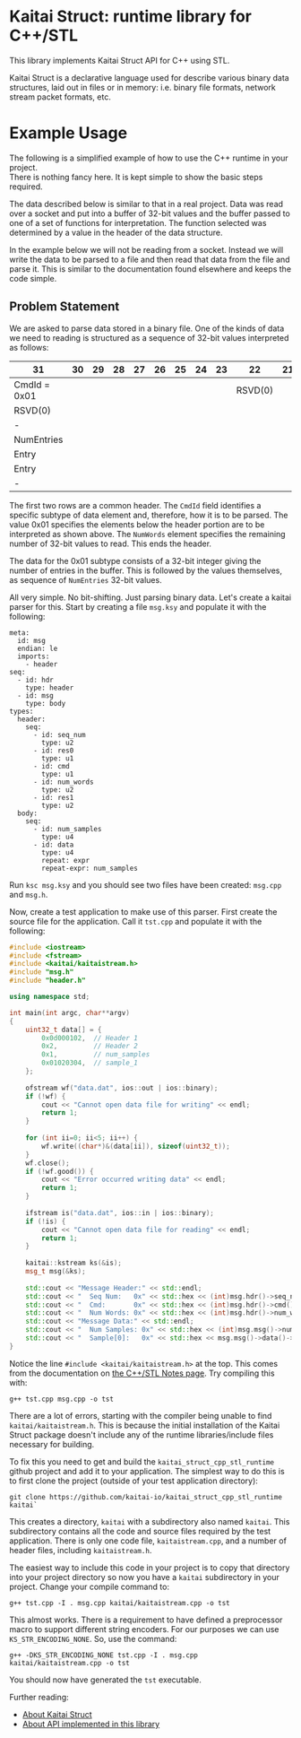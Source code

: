 # Kaitai Struct: runtime library for C++/STL

This library implements Kaitai Struct API for C++ using STL.

Kaitai Struct is a declarative language used for describe various binary
data structures, laid out in files or in memory: i.e. binary file
formats, network stream packet formats, etc.

# Example Usage

The following is a simplified example of how to use the C++ runtime in your project.  
There is nothing fancy here.  It is kept simple to show the basic steps required.

The data described below is similar to that in a real project.  Data was read
over a socket and put into a buffer of 32-bit values and the buffer passed to one of a set of
functions for interpretation.  The function selected was determined by a value in the
header of the data structure.

In the example below we will not be reading from a socket.  Instead we will write the
data to be parsed to a file and then read that data from the file and parse it. 
This is similar to the documentation found elsewhere and keeps the code simple.

## Problem Statement

We are asked to parse data stored in a binary file.  One of the kinds of data we need 
to reading is structured as a sequence of 32-bit values interpreted as follows:

| 31 | 30 | 29 | 28 | 27 | 26 | 25 | 24 | 23 | 22 | 21 | 20 | 19 | 18 | 17 | 16 | 15 | 14 | 13 | 12 | 11 | 10 | 09 | 08 | 07 | 06 | 05 | 04 | 03 | 02 | 01 | 00 |
|----|----|----|----|----|----|----|----|----|----|----|----|----|----|----|----|----|----|----|----|----|----|----|----|----|----|----|----|----|----|----|----|
| CmdId = 0x01 <td colspan=8>           |   RSVD(0) <td colspan=8>              |  EntryNum <td colspan=16>                                                     |
| RSVD(0) <td colspan=16>                                                       |  NumWords <td colspan=16> |
| -
| NumEntries <td colspan=32> |
| Entry <td colspan=32> |
| Entry <td colspan=32> |
| -

The first two rows are a common header.  The `CmdId` field identifies a specific subtype of 
data element and, therefore, how it is to be parsed.  The value 0x01 specifies the 
elements below the header portion are to be interpreted as shown above.  The 
`NumWords` element specifies the remaining number of 32-bit values to read.  This ends the 
header.

The data for the 0x01 subtype consists of a 32-bit integer giving the number of entries in the
buffer.  This is followed by the values themselves, as sequence of `NumEntries` 32-bit values.

All very simple.  No bit-shifting.  Just parsing binary data.  Let's create a 
kaitai parser for this.  Start by creating a file `msg.ksy` and populate it with the
following:

```
meta:
  id: msg
  endian: le
  imports:
    - header
seq:
  - id: hdr
    type: header
  - id: msg
    type: body
types:
  header:
    seq:
      - id: seq_num
        type: u2
      - id: res0
        type: u1
      - id: cmd
        type: u1
      - id: num_words
        type: u2  
      - id: res1
        type: u2
  body:
    seq:
      - id: num_samples
        type: u4
      - id: data
        type: u4
        repeat: expr
        repeat-expr: num_samples
```

Run `ksc msg.ksy` and you should see two files have been created:  `msg.cpp` and `msg.h`.

Now, create a test application to make use of this parser.  First create the source file
for the application.  Call it `tst.cpp` and populate it with the following:

```c++
#include <iostream>
#include <fstream>
#include <kaitai/kaitaistream.h>
#include "msg.h"
#include "header.h"

using namespace std;

int main(int argc, char**argv)
{
	uint32_t data[] = {
		0x0d000102,  // Header 1
		0x2,         // Header 2
		0x1,         // num_samples
		0x01020304,  // sample_1
	};
	
	ofstream wf("data.dat", ios::out | ios::binary);
	if (!wf) {
		cout << "Cannot open data file for writing" << endl;
		return 1;
	}
	
	for (int ii=0; ii<5; ii++) {
		wf.write((char*)&(data[ii]), sizeof(uint32_t));
	}
	wf.close();
	if (!wf.good()) {
		cout << "Error occurred writing data" << endl;
		return 1;
	}
	
	ifstream is("data.dat", ios::in | ios::binary);
	if (!is) {
		cout << "Cannot open data file for reading" << endl;
		return 1;
	}
	
	kaitai::kstream ks(&is);
	msg_t msg(&ks);
	
	std::cout << "Message Header:" << std::endl;
	std::cout << "  Seq Num:   0x" << std::hex << (int)msg.hdr()->seq_num() << std::endl;
	std::cout << "  Cmd:       0x" << std::hex << (int)msg.hdr()->cmd() << std::endl;
	std::cout << "  Num Words: 0x" << std::hex << (int)msg.hdr()->num_words() << std::endl;
	std::cout << "Message Data:" << std::endl;
	std::cout << "  Num Samples: 0x" << std::hex << (int)msg.msg()->num_samples() << std::endl;
	std::cout << "  Sample[0]:   0x" << std::hex << msg.msg()->data()->front() << std::endl;
}
```

Notice the line `#include <kaitai/kaitaistream.h>` at the top.  This comes from the documentation
on [the C++/STL Notes page](https://doc.kaitai.io/lang_cpp_stl.html).  Try compiling this with:

```
g++ tst.cpp msg.cpp -o tst
```

There are a lot of errors, starting with the compiler being unable to find `kaitai/kaitaistream.h`.
This is because the initial installation of the Kaitai Struct package doesn't include any of the
runtime libraries/include files necessary for building.

To fix this you need to get and build the `kaitai_struct_cpp_stl_runtime` github project and add
it to your application.  The simplest way to do this is to first clone the project (outside of your
test application directory):

```
git clone https://github.com/kaitai-io/kaitai_struct_cpp_stl_runtime kaitai`
```

This creates a directory, `kaitai` with a subdirectory also named `kaitai`.  This subdirectory
contains all the code and source files required by the test application.  There is only one 
code file, `kaitaistream.cpp`, and a number of header files, including `kaitaistream.h`.

The easiest way to include this code in your project is to copy that directory into your
project directory so now you have a `kaitai` subdirectory in your project.  Change your
compile command to:

```
g++ tst.cpp -I . msg.cpp kaitai/kaitaistream.cpp -o tst
```

This almost works.  There is a requirement to have defined a preprocessor macro to 
support different string encoders.  For our purposes we can use `KS_STR_ENCODING_NONE`.
So, use the command:

```
g++ -DKS_STR_ENCODING_NONE tst.cpp -I . msg.cpp kaitai/kaitaistream.cpp -o tst
```

You should now have generated the `tst` executable.

Further reading:

* [About Kaitai Struct](https://github.com/kaitai-io/kaitai_struct/)
* [About API implemented in this library](https://github.com/kaitai-io/kaitai_struct/wiki/Kaitai-Struct-stream-API)

